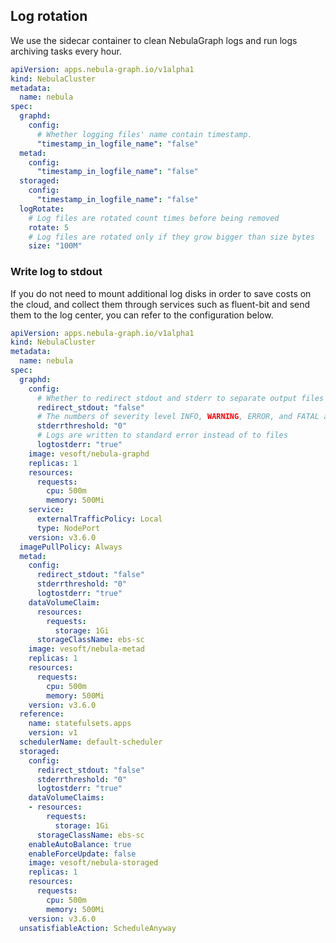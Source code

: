 ## Log rotation

We use the sidecar container to clean NebulaGraph logs and run logs archiving tasks every hour.

```yaml
apiVersion: apps.nebula-graph.io/v1alpha1
kind: NebulaCluster
metadata:
  name: nebula
spec:
  graphd:
    config:
      # Whether logging files' name contain timestamp.
      "timestamp_in_logfile_name": "false"
  metad:
    config:
      "timestamp_in_logfile_name": "false"
  storaged:
    config:
      "timestamp_in_logfile_name": "false"
  logRotate:
    # Log files are rotated count times before being removed  
    rotate: 5
    # Log files are rotated only if they grow bigger than size bytes
    size: "100M"
```

### Write log to stdout

If you do not need to mount additional log disks in order to save costs on the cloud,
and collect them through services such as fluent-bit and send them to the log center, you can refer to the configuration below.

```yaml
apiVersion: apps.nebula-graph.io/v1alpha1
kind: NebulaCluster
metadata:
  name: nebula
spec:
  graphd:
    config:
      # Whether to redirect stdout and stderr to separate output files
      redirect_stdout: "false"
      # The numbers of severity level INFO, WARNING, ERROR, and FATAL are 0, 1, 2, and 3, respectively.
      stderrthreshold: "0"
      # Logs are written to standard error instead of to files
      logtostderr: "true"
    image: vesoft/nebula-graphd
    replicas: 1
    resources:
      requests:
        cpu: 500m
        memory: 500Mi
    service:
      externalTrafficPolicy: Local
      type: NodePort
    version: v3.6.0
  imagePullPolicy: Always
  metad:
    config:
      redirect_stdout: "false"
      stderrthreshold: "0"
      logtostderr: "true"
    dataVolumeClaim:
      resources:
        requests:
          storage: 1Gi
      storageClassName: ebs-sc
    image: vesoft/nebula-metad
    replicas: 1
    resources:
      requests:
        cpu: 500m
        memory: 500Mi
    version: v3.6.0
  reference:
    name: statefulsets.apps
    version: v1
  schedulerName: default-scheduler
  storaged:
    config:
      redirect_stdout: "false"
      stderrthreshold: "0"
      logtostderr: "true"
    dataVolumeClaims:
    - resources:
        requests:
          storage: 1Gi
      storageClassName: ebs-sc
    enableAutoBalance: true
    enableForceUpdate: false
    image: vesoft/nebula-storaged
    replicas: 1
    resources:
      requests:
        cpu: 500m
        memory: 500Mi
    version: v3.6.0
  unsatisfiableAction: ScheduleAnyway
```
